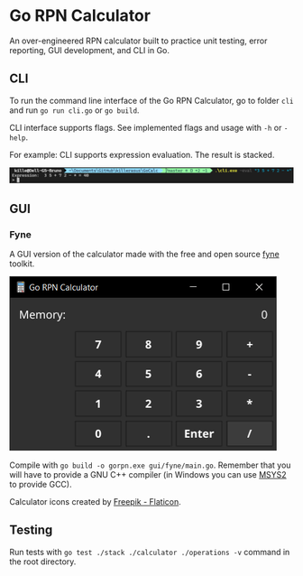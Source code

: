 # Go RPN Calculator

An over-engineered RPN calculator built to practice unit testing, error reporting, GUI development, and CLI in Go.

## CLI

To run the command line interface of the Go RPN Calculator, go to folder `cli` and run `go run cli.go` or `go build`.

CLI interface supports flags. See implemented flags and usage with `-h` or `-help`.

For example: CLI supports expression evaluation. The result is stacked.

![Using CLI for evaluating expressions](img/cli.png "Example using -eval option to evaluate RPN expression")

## GUI

### Fyne

A GUI version of the calculator made with the free and open source [fyne](https://fyne.io/) toolkit.

![Calculator GUI in Fyne](img/fynegui.png "GUI implemented using the Fyne toolkit")

Compile with `go build -o gorpn.exe gui/fyne/main.go`. Remember that you will have to provide a GNU C++ compiler (in Windows you can use [MSYS2](https://www.msys2.org/) to provide GCC).

Calculator icons created by [Freepik - Flaticon](https://www.flaticon.com/free-icons/calculator).
## Testing

Run tests with `go test ./stack ./calculator ./operations -v` command in the root directory.
